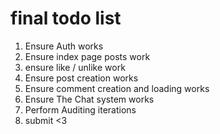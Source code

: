 # final todo list

1. Ensure Auth works
2. Ensure index page posts work
3. ensure like / unlike work
4. Ensure post creation works
5. Ensure comment creation and loading works
6. Ensure The Chat system works
7. Perform Auditing iterations
8. submit <3
